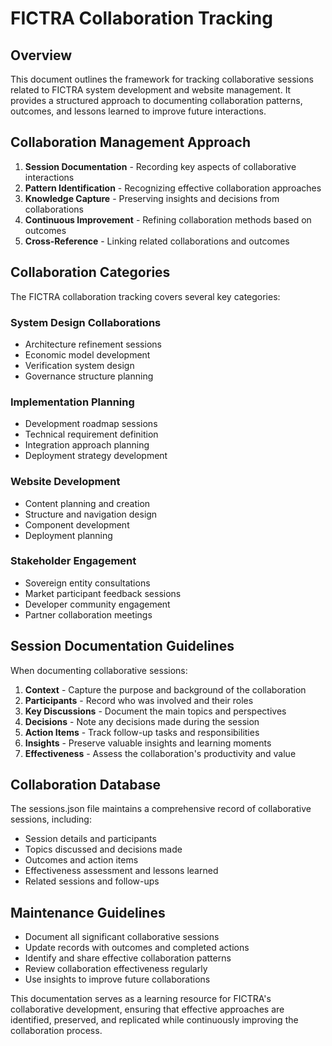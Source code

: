 # FICTRA Collaboration Tracking

## Overview

This document outlines the framework for tracking collaborative sessions related to FICTRA system development and website management. It provides a structured approach to documenting collaboration patterns, outcomes, and lessons learned to improve future interactions.

## Collaboration Management Approach

1. **Session Documentation** - Recording key aspects of collaborative interactions
2. **Pattern Identification** - Recognizing effective collaboration approaches
3. **Knowledge Capture** - Preserving insights and decisions from collaborations
4. **Continuous Improvement** - Refining collaboration methods based on outcomes
5. **Cross-Reference** - Linking related collaborations and outcomes

## Collaboration Categories

The FICTRA collaboration tracking covers several key categories:

### System Design Collaborations

- Architecture refinement sessions
- Economic model development
- Verification system design
- Governance structure planning

### Implementation Planning

- Development roadmap sessions
- Technical requirement definition
- Integration approach planning
- Deployment strategy development

### Website Development

- Content planning and creation
- Structure and navigation design
- Component development
- Deployment planning

### Stakeholder Engagement

- Sovereign entity consultations
- Market participant feedback sessions
- Developer community engagement
- Partner collaboration meetings

## Session Documentation Guidelines

When documenting collaborative sessions:

1. **Context** - Capture the purpose and background of the collaboration
2. **Participants** - Record who was involved and their roles
3. **Key Discussions** - Document the main topics and perspectives
4. **Decisions** - Note any decisions made during the session
5. **Action Items** - Track follow-up tasks and responsibilities
6. **Insights** - Preserve valuable insights and learning moments
7. **Effectiveness** - Assess the collaboration's productivity and value

## Collaboration Database

The sessions.json file maintains a comprehensive record of collaborative sessions, including:

- Session details and participants
- Topics discussed and decisions made
- Outcomes and action items
- Effectiveness assessment and lessons learned
- Related sessions and follow-ups

## Maintenance Guidelines

- Document all significant collaborative sessions
- Update records with outcomes and completed actions
- Identify and share effective collaboration patterns
- Review collaboration effectiveness regularly
- Use insights to improve future collaborations

This documentation serves as a learning resource for FICTRA's collaborative development, ensuring that effective approaches are identified, preserved, and replicated while continuously improving the collaboration process.
